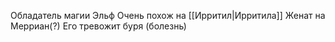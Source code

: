Обладатель магии 
Эльф
Очень похож на [[Ирритил|Ирритила]]
Женат на Мерриан(?)
Его тревожит буря (болезнь)